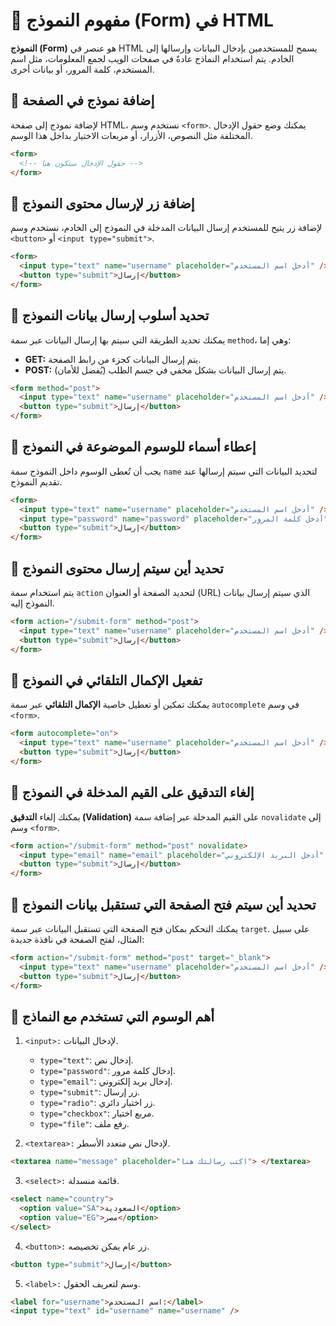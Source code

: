 # 🔷 مفهوم النموذج (Form) في HTML

**النموذج (Form)** هو عنصر في HTML يسمح للمستخدمين بإدخال البيانات وإرسالها إلى الخادم. يتم استخدام النماذج عادةً في صفحات الويب لجمع المعلومات، مثل اسم المستخدم، كلمة المرور، أو بيانات أخرى.

## 🔶 إضافة نموذج في الصفحة

لإضافة نموذج إلى صفحة HTML، نستخدم وسم `<form>`. يمكنك وضع حقول الإدخال المختلفة مثل النصوص، الأزرار، أو مربعات الاختيار بداخل هذا الوسم.

```html
<form>
  <!-- حقول الإدخال ستكون هنا -->
</form>
```

## 🔶 إضافة زر لإرسال محتوى النموذج

لإضافة زر يتيح للمستخدم إرسال البيانات المدخلة في النموذج إلى الخادم، نستخدم وسم `<button>` أو `<input type="submit">`.

```html
<form>
  <input type="text" name="username" placeholder="أدخل اسم المستخدم" />
  <button type="submit">إرسال</button>
</form>
```

## 🔶 تحديد أسلوب إرسال بيانات النموذج

يمكنك تحديد الطريقة التي سيتم بها إرسال البيانات عبر سمة `method`، وهي إما:

- **GET:** يتم إرسال البيانات كجزء من رابط الصفحة.
- **POST:** يتم إرسال البيانات بشكل مخفي في جسم الطلب (يُفضل للأمان).

```html
<form method="post">
  <input type="text" name="username" placeholder="أدخل اسم المستخدم" />
  <button type="submit">إرسال</button>
</form>
```

## 🔶 إعطاء أسماء للوسوم الموضوعة في النموذج

يجب أن تُعطى الوسوم داخل النموذج سمة `name` لتحديد البيانات التي سيتم إرسالها عند تقديم النموذج.

```html
<form>
  <input type="text" name="username" placeholder="أدخل اسم المستخدم" />
  <input type="password" name="password" placeholder="أدخل كلمة المرور" />
  <button type="submit">إرسال</button>
</form>
```

## 🔶 تحديد أين سيتم إرسال محتوى النموذج

يتم استخدام سمة `action` لتحديد الصفحة أو العنوان (URL) الذي سيتم إرسال بيانات النموذج إليه.

```html
<form action="/submit-form" method="post">
  <input type="text" name="username" placeholder="أدخل اسم المستخدم" />
  <button type="submit">إرسال</button>
</form>
```

## 🔶 تفعيل الإكمال التلقائي في النموذج

يمكنك تمكين أو تعطيل خاصية **الإكمال التلقائي** عبر سمة `autocomplete` في وسم `<form>`.

```html
<form autocomplete="on">
  <input type="text" name="username" placeholder="أدخل اسم المستخدم" />
  <button type="submit">إرسال</button>
</form>
```

## 🔶 إلغاء التدقيق على القيم المدخلة في النموذج

يمكنك إلغاء **التدقيق (Validation)** على القيم المدخلة عبر إضافة سمة `novalidate` إلى وسم `<form>`.

```html
<form action="/submit-form" method="post" novalidate>
  <input type="email" name="email" placeholder="أدخل البريد الإلكتروني" />
  <button type="submit">إرسال</button>
</form>
```

## 🔶 تحديد أين سيتم فتح الصفحة التي تستقبل بيانات النموذج

يمكنك التحكم بمكان فتح الصفحة التي تستقبل البيانات عبر سمة `target`. على سبيل المثال، لفتح الصفحة في نافذة جديدة:

```html
<form action="/submit-form" method="post" target="_blank">
  <input type="text" name="username" placeholder="أدخل اسم المستخدم" />
  <button type="submit">إرسال</button>
</form>
```

## 🔶 أهم الوسوم التي تستخدم مع النماذج

1. `<input>:` لإدخال البيانات.

   - `type="text"`: إدخال نص.
   - `type="password"`: إدخال كلمة مرور.
   - `type="email"`: إدخال بريد إلكتروني.
   - `type="submit"`: زر إرسال.
   - `type="radio"`: زر اختيار دائري.
   - `type="checkbox"`: مربع اختيار.
   - `type="file"`: رفع ملف.

2. `<textarea>:` لإدخال نص متعدد الأسطر.

```html
<textarea name="message" placeholder="اكتب رسالتك هنا"> </textarea>
```

3. `<select>:` قائمة منسدلة.

```html
<select name="country">
  <option value="SA">السعودية</option>
  <option value="EG">مصر</option>
</select>
```

4. `<button>:` زر عام يمكن تخصيصه.

```html
<button type="submit">إرسال</button>
```

5. `<label>:` وسم لتعريف الحقول.

```html
<label for="username">اسم المستخدم:</label>
<input type="text" id="username" name="username" />
```
